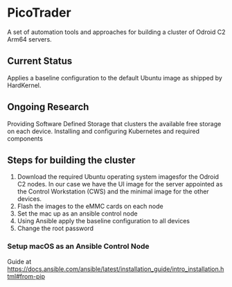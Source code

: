 # PicoTrader

A set of automation tools and approaches for building a cluster of Odroid C2 Arm64 servers. 

## Current Status

Applies a baseline configuration to the default Ubuntu image as shipped by HardKernel.

## Ongoing Research

Providing Software Defined Storage that clusters the available free storage on each device.
Installing and configuring Kubernetes and required components

## Steps for building the cluster

1. Download the required Ubuntu operating system imagesfor the Odroid C2 nodes. In our case we have the UI image for the server appointed as the Control Workstation (CWS) and the minimal image for the other devices.
2. Flash the images to the eMMC cards on each node
3. Set the mac up as an ansible control node
4. Using Ansible apply the baseline configuration to all devices
5. Change the root password

### Setup macOS as an Ansible Control Node
Guide at https://docs.ansible.com/ansible/latest/installation_guide/intro_installation.html#from-pip



